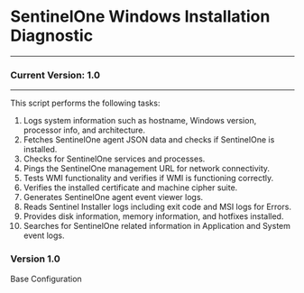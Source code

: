 # SentinelOne Windows Installation Diagnostic
<hr>

### Current Version: 1.0

<hr>

This script performs the following tasks:
1. Logs system information such as hostname, Windows version, processor info, and architecture.
2. Fetches SentinelOne agent JSON data and checks if SentinelOne is installed.
3. Checks for SentinelOne services and processes.
4. Pings the SentinelOne management URL for network connectivity.
5. Tests WMI functionality and verifies if WMI is functioning correctly.
6. Verifies the installed certificate and machine cipher suite.
7. Generates SentinelOne agent event viewer logs.
8. Reads Sentinel Installer logs including exit code and MSI logs for Errors.
9. Provides disk information, memory information, and hotfixes installed.
10. Searches for SentinelOne related information in Application and System event logs.

### Version 1.0
Base Configuration